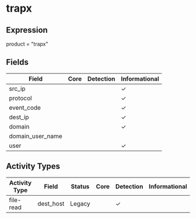 trapx
=====

Expression
----------

product = "trapx"

Fields
------

| Field            | Core | Detection | Informational |
| ---------------- | ---- | --------- | ------------- |
| src_ip           |      |           | &#10003;      |
| protocol         |      |           | &#10003;      |
| event_code       |      |           | &#10003;      |
| dest_ip          |      |           | &#10003;      |
| domain           |      |           | &#10003;      |
| domain_user_name |      |           |               |
| user             |      |           | &#10003;      |

Activity Types
--------------

| Activity Type | Field     | Status | Core | Detection | Informational |
| ------------- | --------- | ------ | ---- | --------- | ------------- |
| file-read     | dest_host | Legacy |      | &#10003;  |               |

